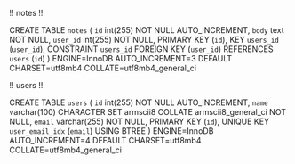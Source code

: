 <Database Information>

!! notes !!

CREATE TABLE `notes` (
 `id` int(255) NOT NULL AUTO_INCREMENT,
 `body` text NOT NULL,
 `user_id` int(255) NOT NULL,
 PRIMARY KEY (`id`),
 KEY `users_id` (`user_id`),
 CONSTRAINT `users_id` FOREIGN KEY (`user_id`) REFERENCES `users` (`id`)
) ENGINE=InnoDB AUTO_INCREMENT=3 DEFAULT CHARSET=utf8mb4 COLLATE=utf8mb4_general_ci


!! users !!

CREATE TABLE `users` (
 `id` int(255) NOT NULL AUTO_INCREMENT,
 `name` varchar(100) CHARACTER SET armscii8 COLLATE armscii8_general_ci NOT NULL,
 `email` varchar(255) NOT NULL,
 PRIMARY KEY (`id`),
 UNIQUE KEY `user_email_idx` (`email`) USING BTREE
) ENGINE=InnoDB AUTO_INCREMENT=4 DEFAULT CHARSET=utf8mb4 COLLATE=utf8mb4_general_ci
